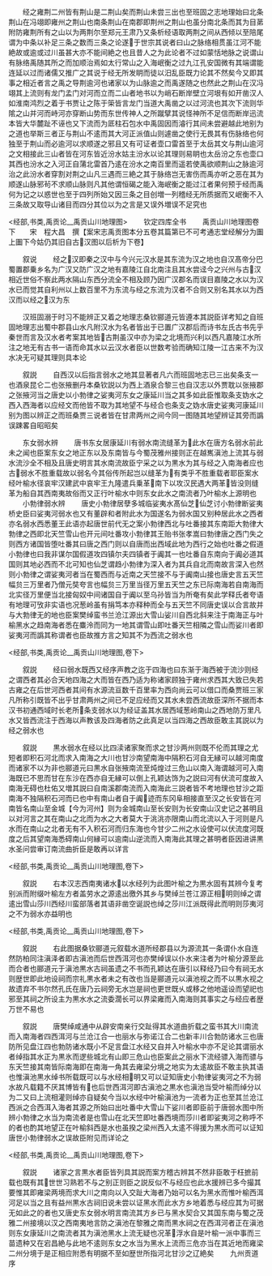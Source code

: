 <!-- { "loadSidebar": true } -->
　　经之雍荆二州皆有荆山是二荆山矣而荆山未尝三出也至班固之志地理始曰北条荆山在冯翊即雍州之荆山也南条荆山在南郡即荆州之荆山也虽分南北条而其为目苐附防雍荆所有之山以为两荆尔至郑元王肃乃又条析经语取两荆之间从西倾以至陪尾谓为中条以补足三条之数而三条之论遂于世宗其说者曰山之脉络相贯虽江河不能絶故或逾或过川虽甚大亦不能间絶之也且昔人之为此论者不过如蒙恬地脉之说谓山有脉络禹随其所之而加顺治焉如太行常山之入海岷衡之过九江孔安国微有其端谓能连延以过而诸儒又推广之其说于经无所发眀而徒以汨乱臣既力论其不然矣今又即其事之相近者言之禹之导荆逾河也诸家以为山脉逾之而禹遂随之也然此之荆山在汉冯翊其上流则有龙门孟门对河而立而二山者地书以为峭石断岸壁立河垠有如开凿汉人如淮南鸿烈之着于书贾让之陈于筞皆言龙门当道大禹凿之以过河流也其次下流则华隂之山并河而峙河亦穿断山势而东世传神人之所蹴擘其说怪神所不足信而断岸迅流本皆大华麓趾不诬也又下流而为厎柱石包水中禹固因而濬行其间未尝避越此地别为之道也举斯三者正与荆山不逺而其大河正派值山则遽凿之使行无畏其有伤脉络也何独至于荆山而必逾河以求顺遂之邪且又有可证者壶口雷首至于太岳其文与荆山逾河之文相接此三山者皆在河东皆近汾水姑主汾水以论其理则易眀也太岳汾之东也壶口其西也汾水之入河正自蒲北雷首乃逺在汾水之南百里而遥若使禹欲顺荆山之脉逾河治之此汾水者穿割对荆之山凡三遇而三絶之其于脉络岂无害伤而禹亦听之恶在其为顺遂山脉邪茍不求顺山脉则凡其他谓恒碣之能入海岷衡之能过江者果何预于经而禹何为记之以惑世也至于四列所始又因三条之目创増一列稽经无所质据而又岷衡不入三条故又取导山诸目而四分其位以为之言是又误外増误不足究也





<经部,书类,禹贡论__禹贡山川地理图>
　　钦定四库全书
　　禹贡山川地理图卷下　　宋　程大昌　撰【案宋志禹贡图本分五卷其篇第已不可考通志堂经解分为圗上圗下今姑仍其旧自古汉图以后析为下卷】





















　　叙说
　　经之汉即秦之汉中与今兴元汉水是其东流为汉之地也自汉髙帝分巴蜀置郡乗乡名为广汉又防广汉之地有嘉陵江自北南注且其水尝迳今之兴州与古汉相近世俗不察此两水隔山东西分流全不相及顾乃因广汉郡名而误目嘉陵之水以为汉水已而觉其自利州以上数百里不为东流与经之东流为汉者不合则又别名其水以为西汉而以经之汉为东

　　汉班固溺于时习不能辨正又着之地理志桑钦郦道元皆遵本其説臣详考知之自班固地理志出蜀中郡县山水凡附汉水为名者皆出于已置广汉郡后而诗书左氏古书先乎秦世而言及汉水者考案其地皆古荆虽汉中亦为梁之北境而兴利以西凡嘉陵江水所注之地无有古书一语而命其水以云汉水者臣以世数考验而确知江陵一江古来不为汉水决无可疑其理则具本论
















　　叙説
　　自西汉以后指言弱水之地其显著者凡六而班固地志已三出矣条支一也酒泉昆仑二也张掖删丹本桑钦説以为西上酒泉合黎三也自汉志以外贾耽以张掖郡之张掖河当之唐史以小勃律之娑夷河东女之康延川当之其多如此臣惟取条支妫水之西入西海者以应经文而他皆不取为其地望不与经合也条支之妫水唐史娑夷河康延川别为图以辨正之而班桑贾三说者皆在甘肃两州之间今同一图随其地望辨证其旁而譌误踈畧自昭昭矣






















　　东女弱水辨
　　唐书东女居康延川有弱水南流缝革为此水在唐方名弱水前此未之闻也臣案东女之地正东以及东南皆与今蜀茂雅州接则正在越嶲滇池上流其与弱水流沙全不相及且唐史明言其水南流故臣宁采之以为黒水为其与经之入南海者应也古弱水不胜重载故以弱名今其俗传所起岂以缝革为有类乎不胜重载者耶臣案水经叶榆水径哀牢汉建武中哀牢王九隆遣兵乗革南下以攻汉民遇大两革皆没则缝革为船自其西南夷故俗而又正行叶榆水中则东女此水之南流者乃叶榆水上源明也
　　小勃律弱水辨
　　唐史小勃律居孽多城临娑夷水髙仙芝仙芝讨小勃律断娑夷桥史臣曰娑夷河弱水也又有董辟和者附此水为国遂名为弱水国又别种居此水之西者亦名弱水西悉董王此语亦起唐世前代无之案小勃律西北与吐番接其东南距大勃律大勃律之西即北天竺雪山也开元间吐番攻小勃律其王贻书张孝嵩曰勃律唐之西门失之则西方诸国皆堕吐番其曰唐之西门则以自唐而出西域此地为西行之始也吐番之假道小勃律也曰我非谋尔国假道攻四镇尔夫四镇者于阗其一也吐番自东南向于阗必道其国则其地必西而不北可知也仙芝谓趋小勃律为深入者为其兵自北而南故言深入也然则小勃律之谓娑夷河者当在蜀西而与近南之天竺接不与于阗南山接也唐史言五天竺幅贠三万里者乃僧元奘夸言也幅贠三万里当径万里五天竺之东已际南海若自南海而北实径万里便当北接匈奴中间诸国自于阗以至乌孙皆当为所奄有矣此学释氏者夸语有地理可攷非实语也况葱岭虽有捐笃本亦释种而全与五天竺不同唐史误以合言故并与大勃律无的地也臣案樊绰蛮书兰沧江源出大雪山娑川自西北斜来注于南海正与叶榆黑水之趋南海者悉在麋泠而同为一地其谓雪山即吐番天竺相隣之雪山而娑川者即娑夷河而譌其称谓者也臣故推方言之知其不为西流之弱水也




<经部,书类,禹贡论__禹贡山川地理图,卷下>








　　叙説
　　经曰弱水既西又经序声教之迄于四海也曰东渐于海西被于流沙则经之谓西者其必合天地四海之大而皆在西乃适为称诸家顾独于雍州求西其大致已失若古雍之在后世河西者其间有水源流亘数千百里率为西向尚云可以借口而桑贾班三家凡所称引既皆不出乎甘肃两州之间已不足应经而又其水未尝西流故臣深所不据而本汉书初通西域时长老所条支弱水以为经证盖其水居西域葱岭南山之西地防万里凡水又皆西流注于西海以声教该及四海者防之此真足以当四海之西故臣敢主其説以为经之弱水也




















　　叙説
　　黒水弱水在经以比四渎诸家聚而求之甘沙两州则既不伦而其理之尤短者即积石河北而求入南海之大川也甘沙南望南海中隔积石河自无縁可以越河南度而诸家不以为非也郦道元曰黒水自张掖南流至炖煌过三危山以南入海谓越河可入南海既已不思而甘在东沙在西亦自无縁可以倒上孔颖达饰为之説曰河有伏流可度故入南海无碍也杜佑又増其説曰自南溪郡南流而入南海此三説者皆不考地理也甘沙之距南海不独隔积石河而已也中有南山者自于阗迹而东冈阜相接直至汉之长安皆在河南皆名南山至金城【今为河州】则为金城南山至长安则为长安南山汉史记之甚明且以对河言之其在南山之北而为水之大者莫大于洮洮亦限南山而北流以入于河则是凡水而在南山之北者无有不入积石河而归东海也今甘少二州之水设使可以伏流度河既度之后其望南海悉碍南山何縁可以逾南山逆流而入南海此其理之甚明者臣因进讲黒水圣问尝审订南流曲折臣是敢再以详言





<经部,书类,禹贡论__禹贡山川地理图,卷下>








　　叙説
　　右本汉志西南夷诸水以水经列为此图叶榆之为黒水固有其辨今复考别派而附缀叶榆左方者盖劳水之源逺出徼外其乡与樊绰兰苍江源正相明则绰之谓逺出雪山莎川西经川蛮部落者其语非凿空诞説也绰之莎川江派既得此而明则莎夷河之不为弱水亦益明也

<经部,书类,禹贡论__禹贡山川地理图,卷下>








　　叙説
　　右此图据桑钦郦道元叙载水道所经郡县以为源流其一条谓仆水自连然防柏同注滇泽者即古滇池而后世西洱河也亦樊绰误以仆水来注者为叶榆分源至此而合者也郦道元于滇池黒水古祠虽遗之不书而孔颖达在唐引以释经乃曰今有祠无水则歴世即此地设祠而宗礼黒水者未之有改也当是郦道元以滇池视之而不以黒水视之故遗弃不书尔然孔氏在唐乃云祠旁无水岂是祠也更世既乆或移之他地遥设而望祀也邪至其祠之所设主为黒水水之流委濶长可以界梁雍而入南海则其事实之与经应者歴万世不易也




















　　叙説
　　唐樊绰咸通中从辟安南亲行交趾得其水道曲折载之蛮书其大川南流而入南海者四西洱河与兰沧江合一也丽水与弥诺江合二也新丰川合勃防诸水三也唐防所见盘江四也勃防诸水既小不足言盘江水经又自并入叶榆水中亦不足论其谓丽水者绰指其水正为黒氷而逻些城北有山即三危山也臣案此之丽水下流经骠入海而骠与东天竺接其南皆际南海即在南海一角其去雍梁分境之地实为太逺故臣不敢主执其语也惟滇池黒水绰书所载既可以与水经相明又可以证知唐史小勃律娑夷河之不为弱水故凡载籍不厌其博皆有也后世西洱河即古滇池之黒水也滇池当受叶榆而绰分以为二又曰上流相灌则绰亦自疑矣今当以水经中叶榆滇池为一流者为正也至其兰沧江西派之合西洱入海者其源之所始曰出吐番中大雪山下娑川者即臣前于唐弱水图中所辨小勃律之水当为南流者是也雪山在北天竺即吐番西境而莎川者即娑夷河之称呼不的者也酌其地望正在叶榆斜西是水也虽揆之梁州西入太逺不得援为黒水而可以证知唐世小勃律弱水之误故臣附见而详论之



<经部,书类,禹贡论__禹贡山川地理图,卷下>








　　叙説
　　诸家之言黒水者臣皆列具其説而案方稽古辨其不然非臣敢于枉摭前载也既有其世世习熟若不与之别正则臣之説反似不与经应也此水援辨已多今撮其要惟其即雍梁两境而求大川之南向以入交趾大海者乃始可以名为黑水而惟叶榆西洱河足以当之且有益州黒水古祠旧说未尝以证黑水而此水方乡地着悉与经应其为可据无如此之的者也又唐史东女弱水明言南流其方乡已与黑水契合又其国东南与蜀之茂雅二州接境以汉之西南夷地言防之滇池在黎雅之南而黒水祠之在西洱河者正在滇池则东女康延川之南流者其为滇池黑水上流无疑也况革浮水自是叶榆一派中事而三苗遗种又在宕昌絶与此地不逺则东女之水当为黑水上流而三危亦当在其近地而雍梁二州分境于是正相应附悉有明据不至如歴世所指河北甘沙之辽絶矣
　　九州贡道序
